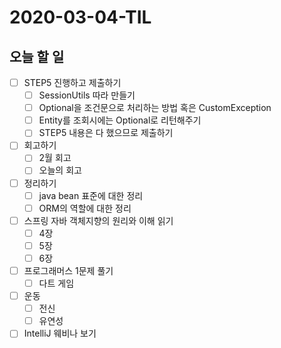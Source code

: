 # 2020-03-04-TIL

## 오늘 할 일

- [ ] STEP5 진행하고 제출하기
  - [ ] SessionUtils 따라 만들기
  - [ ] Optional을 조건문으로 처리하는 방법 혹은 CustomException
  - [ ] Entity를 조회시에는 Optional로 리턴해주기
  - [ ] STEP5 내용은 다 했으므로 제출하기
- [ ] 회고하기
  - [ ] 2월 회고
  - [ ] 오늘의 회고
- [ ] 정리하기
  - [ ] java bean 표준에 대한 정리
  - [ ] ORM의 역할에 대한 정리
- [ ] 스프링 자바 객체지향의 원리와 이해 읽기
  - [ ] 4장
  - [ ] 5장
  - [ ] 6장
- [ ] 프로그래머스 1문제 풀기
  - [ ] 다트 게임
- [ ] 운동
  - [ ] 전신
  - [ ] 유연성
- [ ] IntelliJ 웨비나 보기